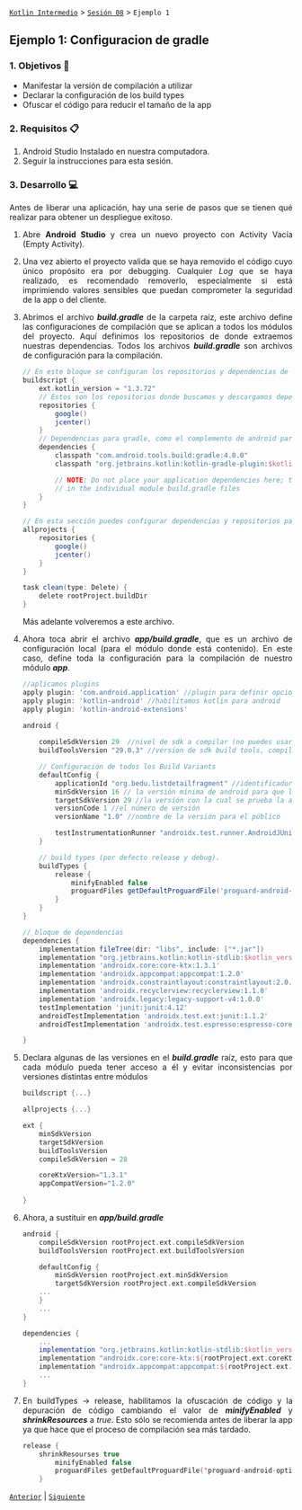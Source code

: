 [`Kotlin Intermedio`](../../Readme.md) > [`Sesión 08`](../Readme.md) > `Ejemplo 1`

## Ejemplo 1: Configuracion de gradle

<div style="text-align: justify;">

### 1. Objetivos :dart:

- Manifestar la versión de compilación a utilizar
- Declarar la configuración de los build types
- Ofuscar el código para reducir el tamaño de la app

### 2. Requisitos :clipboard:

1. Android Studio Instalado en nuestra computadora.
2. Seguir la instrucciones para esta sesión.

### 3. Desarrollo :computer:

Antes de liberar una aplicación, hay una serie de pasos que se tienen qué realizar para obtener un despliegue exitoso.

1. Abre __Android Studio__ y crea un nuevo proyecto con Activity Vacía (Empty Activity).

2. Una vez abierto el proyecto valida que se haya removido el código cuyo único propósito era por debugging. Cualquier _Log_ que se haya realizado, es recomendado removerlo, especialmente si está imprimiendo valores sensibles que puedan comprometer la seguridad de la app o del cliente.

3. Abrimos el archivo ___build.gradle___ de la carpeta raíz, este archivo define las configuraciones de compilación que se aplican a todos los módulos del proyecto. Aquí definimos los repositorios de donde extraemos nuestras dependencias. Todos los archivos ___build.gradle___ son archivos de configuración para la compilación.

    ```gradle
    // En este bloque se configuran los repositorios y dependencias de gradle
    buildscript {
        ext.kotlin_version = "1.3.72"
        // Estos son los repositorios donde buscamos y descargamos dependencias
        repositories {
            google()
            jcenter()
        }
        // Dependencias para gradle, como el complemento de android para gradle con el cual se obtienen las instrucciones para construir los módulos de la app
        dependencies {
            classpath "com.android.tools.build:gradle:4.0.0"
            classpath "org.jetbrains.kotlin:kotlin-gradle-plugin:$kotlin_version"

            // NOTE: Do not place your application dependencies here; they belong
            // in the individual module build.gradle files
        }
    }

    // En esta sección puedes configurar dependencias y repositorios para todos los módulos en tu aplicación, incluídos módulos externos
    allprojects {
        repositories {
            google()
            jcenter()
        }
    }

    task clean(type: Delete) {
        delete rootProject.buildDir
    }
    ```

    Más adelante volveremos a este archivo.


4. Ahora toca abrir el archivo ___app/build.gradle___, que es un archivo de configuración local (para el módulo donde está contenido). En este caso, define toda la configuración para la compilación de nuestro módulo ___app___.

    ```gradle
    //aplicamos plugins
    apply plugin: 'com.android.application' //plugin para definir opciones específicas de android
    apply plugin: 'kotlin-android' //habilitamos kotlin para android
    apply plugin: 'kotlin-android-extensions'

    android {
        
        compileSdkVersion 29  //nivel de sdk a compilar (no puedes usar features de apis superiores)
        buildToolsVersion "29.0.3" //version de sdk build tools, compilador y command-line

        // Configuración de todos los Build Variants
        defaultConfig {
            applicationId "org.bedu.listdetailfragment" //identificador único de nuestra app para su publicación
            minSdkVersion 16 // la versión mínima de android para que la app funcione
            targetSdkVersion 29 //la versión con la cual se prueba la app
            versionCode 1 //el número de versión
            versionName "1.0" //nombre de la versión para el público

            testInstrumentationRunner "androidx.test.runner.AndroidJUnitRunner"
        }

        // build types (por defecto release y debug). 
        buildTypes {
            release {
                minifyEnabled false
                proguardFiles getDefaultProguardFile('proguard-android-optimize.txt'), 'proguard-rules.pro'
            }
        }
    }

    // bloque de dependencias
    dependencies {
        implementation fileTree(dir: "libs", include: ["*.jar"])
        implementation "org.jetbrains.kotlin:kotlin-stdlib:$kotlin_version"
        implementation 'androidx.core:core-ktx:1.3.1'
        implementation 'androidx.appcompat:appcompat:1.2.0'
        implementation 'androidx.constraintlayout:constraintlayout:2.0.1'
        implementation 'androidx.recyclerview:recyclerview:1.1.0'
        implementation 'androidx.legacy:legacy-support-v4:1.0.0'
        testImplementation 'junit:junit:4.12'
        androidTestImplementation 'androidx.test.ext:junit:1.1.2'
        androidTestImplementation 'androidx.test.espresso:espresso-core:3.3.0'

    }
    ```

5. Declara algunas de las versiones en el ___build.gradle___ raíz, esto para que cada módulo pueda tener acceso a él y evitar inconsistencias por versiones distintas entre módulos

    ```gradle
    buildscript {...}

    allprojects {...}

    ext {
        minSdkVersion
        targetSdkVersion
        buildToolsVersion
        compileSdkVersion = 28

        coreKtxVersion="1.3.1"
        appCompatVersion="1.2.0"
        
    }
    ```

6. Ahora, a sustituir en ___app/build.gradle___

    ```gradle
    android {
        compileSdkVersion rootProject.ext.compileSdkVersion
        buildToolsVersion rootProject.ext.buildToolsVersion

        defaultConfig {
            minSdkVersion rootProject.ext.minSdkVersion
            targetSdkVersion rootProject.ext.compileSdkVersion
        ...
        }
        ...
    }

    dependencies {
        ...
        implementation "org.jetbrains.kotlin:kotlin-stdlib:$kotlin_version"
        implementation "androidx.core:core-ktx:${rootProject.ext.coreKtxVersion}"
        implementation "androidx.appcompat:appcompat:${rootProject.ext.appCompatVersion}"
        ...
    }
    ```

7. En buildTypes -> release, habilitamos la ofuscación de código y la depuración de código cambiando el valor de ___minifyEnabled___ y ___shrinkResources___ a _true_. Esto sólo se recomienda antes de liberar la app ya que hace que el proceso de compilación sea más tardado.

    ```kotlin
    release {
	    shrinkResourses true
            minifyEnabled false
            proguardFiles getDefaultProguardFile('proguard-android-optimize.txt'), 'proguard-rules.pro'
        }
    ```




[`Anterior`](../Readme.md) | [`Siguiente`](../Ejemplo-02/Readme.md)




</div>
